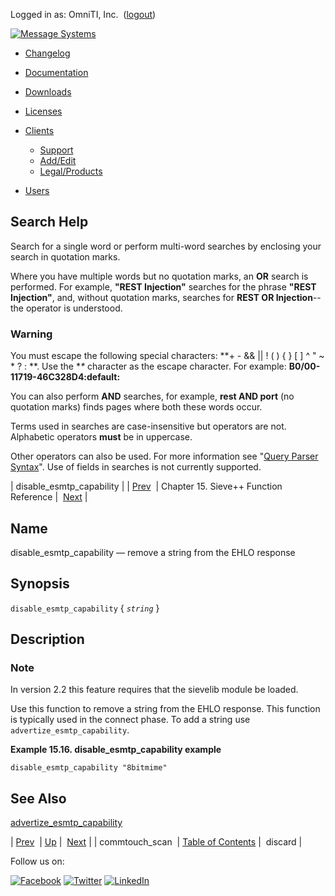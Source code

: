 Logged in as: OmniTI, Inc.  ([logout](https://support.messagesystems.com/logout.php))

[![Message Systems](https://support.messagesystems.com/images/ms-white205.png)](https://support.messagesystems.com/start.php) 

*   [Changelog](https://support.messagesystems.com/start.php?show=changelog)
*   [Documentation](https://support.messagesystems.com/docs/)
*   [Downloads](https://support.messagesystems.com/start.php)

*   [Licenses](https://support.messagesystems.com/license_summary.php)
*   <a href="">Clients</a>
    *   [Support](https://support.messagesystems.com/cs.php)
    *   [Add/Edit](https://support.messagesystems.com/edit_client.php)
    *   [Legal/Products](https://support.messagesystems.com/edit_products.php)
*   [Users](https://support.messagesystems.com/edit_customer.php)

## Search Help

Search for a single word or perform multi-word searches by enclosing your search in quotation marks.

Where you have multiple words but no quotation marks, an **OR** search is performed. For example, **"REST Injection"** searches for the phrase **"REST Injection"**, and, without quotation marks, searches for **REST OR Injection**--the operator is understood.

### Warning

You must escape the following special characters: **+ - && || ! ( ) { } [ ] ^ " ~ * ? : \**. Use the **\** character as the escape character. For example: **B0/00-11719-46C328D4\:default\:**

You can also perform **AND** searches, for example, **rest AND port** (no quotation marks) finds pages where both these words occur.

Terms used in searches are case-insensitive but operators are not. Alphabetic operators **must** be in uppercase.

Other operators can also be used. For more information see "[Query Parser Syntax](https://lucene.apache.org/core/old_versioned_docs/versions/3_0_0/queryparsersyntax.html)". Use of fields in searches is not currently supported.

| disable_esmtp_capability |
| [Prev](sieve.ref.commtouch_scan.php)  | Chapter 15. Sieve++ Function Reference |  [Next](sieve.ref.discard.php) |

<a name="sieve.ref.disable_esmtp_capability"></a>
## Name

disable_esmtp_capability — remove a string from the EHLO response

## Synopsis

`disable_esmtp_capability` { *`string`* }

<a name="idp13550432"></a>
## Description

### Note

In version 2.2 this feature requires that the sievelib module be loaded.

Use this function to remove a string from the EHLO response. This function is typically used in the connect phase. To add a string use `advertize_esmtp_capability`.

<a name="example.disable_esmtp_capability"></a>

**Example 15.16. disable_esmtp_capability example**

`disable_esmtp_capability "8bitmime"`
<a name="idp13556672"></a>
## See Also

[advertize_esmtp_capability](sieve.ref.advertize_esmtp_capability.php "advertize_esmtp_capability")

| [Prev](sieve.ref.commtouch_scan.php)  | [Up](sieve.ref.php) |  [Next](sieve.ref.discard.php) |
| commtouch_scan  | [Table of Contents](index.php) |  discard |

Follow us on:

[![Facebook](https://support.messagesystems.com/images/icon-facebook.png)](http://www.facebook.com/messagesystems) [![Twitter](https://support.messagesystems.com/images/icon-twitter.png)](http://twitter.com/#!/MessageSystems) [![LinkedIn](https://support.messagesystems.com/images/icon-linkedin.png)](http://www.linkedin.com/company/message-systems)